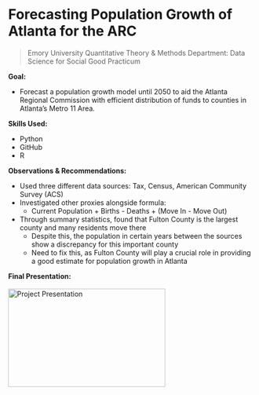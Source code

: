 # Forecasting Population Growth of Atlanta for the ARC
> Emory University Quantitative Theory &amp; Methods Department: Data Science for Social Good Practicum

**Goal:**
- Forecast a population growth model until 2050 to aid the Atlanta Regional Commission with efficient distribution of funds to counties in Atlanta’s Metro 11 Area.

**Skills Used:**
- Python
- GitHub
- R

**Observations & Recommendations:**
- Used three different data sources: Tax, Census, American Community Survey (ACS)
- Investigated other proxies alongside formula:
  - Current Population + Births - Deaths + (Move In - Move Out)
- Through summary statistics, found that Fulton County is the largest county and many residents move there
  - Despite this, the population in certain years between the sources show a discrepancy for this important county
  - Need to fix this, as Fulton County will play a crucial role in providing a good estimate for population growth in Atlanta

**Final Presentation:**
</br>
</br>
<a href="https://github.com/jspgr33n/QTM-Practicum/blob/main/2023%20Summer%20QTM%20Social%20Practicum%20Presentation.pdf">
  <img src="https://github.com/jspgr33n/QTM-Practicum/assets/70019194/bcc82e40-cc41-4361-ba32-f7476f4a983a" alt="Project Presentation" width="320" height="200">
</a>
